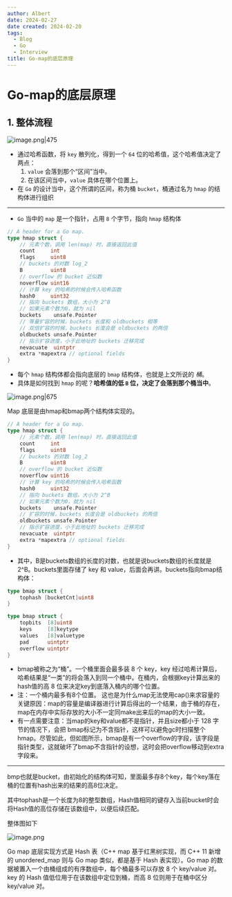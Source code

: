```yaml
---
author: Albert
date: 2024-02-27
date created: 2024-02-20
tags:
  - Blog
  - Go
  - Interview
title: Go-map的底层原理
---
```


# Go-map的底层原理

## 1. 整体流程

![image.png|475](https://img-20221128.oss-cn-shanghai.aliyuncs.com/img-2023-05/20240227170151.png)

- 通过哈希函数，将 `key` 散列化，得到一个 `64` 位的哈希值，这个哈希值决定了两点：
  1.  `value` 会落到那个“区间”当中。
  2.  在该区间当中，`value` 具体在哪个位置上。
- 在 `Go` 的设计当中，这个所谓的区间，称为桶 `bucket`，桶通过名为 `hmap` 的结构体进行组织

---

- `Go` 当中的 `map` 是一个指针，占用 `8` 个字节，指向 `hmap` 结构体

```go
// A header for a Go map.
type hmap struct {
    // 元素个数，调用 len(map) 时，直接返回此值
	count     int
	flags     uint8
	// buckets 的对数 log_2
	B         uint8
	// overflow 的 bucket 近似数
	noverflow uint16
	// 计算 key 的哈希的时候会传入哈希函数
	hash0     uint32
    // 指向 buckets 数组，大小为 2^B
    // 如果元素个数为0，就为 nil
	buckets    unsafe.Pointer
	// 等量扩容的时候，buckets 长度和 oldbuckets 相等
	// 双倍扩容的时候，buckets 长度会是 oldbuckets 的两倍
	oldbuckets unsafe.Pointer
	// 指示扩容进度，小于此地址的 buckets 迁移完成
	nevacuate  uintptr
	extra *mapextra // optional fields
}
```

- 每个 `hmap` 结构体都会指向底层的 `bmap` 结构体，也就是上文所说的 _桶_。
- 具体是如何找到 `hmap` 的呢？**哈希值的低 `B` 位，决定了会落到那个桶当中**。

![image.png|675](https://img-20221128.oss-cn-shanghai.aliyuncs.com/img-2023-05/20240220221735.png)

Map 底层是由hmap和bmap两个结构体实现的。

```go
// A header for a Go map.
type hmap struct {
    // 元素个数，调用 len(map) 时，直接返回此值
	count     int
	flags     uint8
	// buckets 的对数 log_2
	B         uint8
	// overflow 的 bucket 近似数
	noverflow uint16
	// 计算 key 的哈希的时候会传入哈希函数
	hash0     uint32
    // 指向 buckets 数组，大小为 2^B
    // 如果元素个数为0，就为 nil
	buckets    unsafe.Pointer
	// 扩容的时候，buckets 长度会是 oldbuckets 的两倍
	oldbuckets unsafe.Pointer
	// 指示扩容进度，小于此地址的 buckets 迁移完成
	nevacuate  uintptr
	extra *mapextra // optional fields
}
```

- 其中，B是buckets数组的长度的对数，也就是说buckets数组的长度就是2^B。buckets里面存储了 key 和 value，后面会再讲。buckets指向bmap结构体：

```go
type bmap struct {
	tophash [bucketCnt]uint8
}

type bmap struct {
    topbits  [8]uint8
    keys     [8]keytype
    values   [8]valuetype
    pad      uintptr
    overflow uintptr
}
```

- bmap被称之为“桶”。一个桶里面会最多装 8 个 key，key 经过哈希计算后，哈希结果是“一类”的将会落入到同一个桶中。在桶内，会根据key计算出来的hash值的高 8 位来决定key到底落入桶内的哪个位置。
- 注：一个桶内最多有8个位置。 这也是为什么map无法使用cap()来求容量的关键原因：map的容量是编译器进行计算后得出的一个结果，由于桶的存在，map在内存中实际存放的大小不一定同make出来后的map的大小一致。
- 有一点需要注意：当map的key和value都不是指针，并且size都小于 128 字节的情况下，会把 bmap标记为不含指针，这样可以避免gc时扫描整个hmap。尽管如此，但如图所示，bmap是有一个overflow的字段，该字段是指针类型，这就破坏了bmap不含指针的设想，这时会把overflow移动到extra字段来。

---

bmp也就是bucket，由初始化的结构体可知，里面最多存8个key，每个key落在桶的位置有hash出来的结果的高8位决定。

其中tophash是一个长度为8的整型数组，Hash值相同的键存入当前bucket时会将Hash值的高位存储在该数组中，以便后续匹配。

整体图如下

![image.png](https://img-20221128.oss-cn-shanghai.aliyuncs.com/img-2023-05/20240220222256.png)

Go map 底层实现方式是 Hash 表（C++ map 基于红黑树实现，而 C++ 11 新增的 unordered_map 则与 Go map 类似，都是基于 Hash 表实现）。Go map 的数据被置入一个由桶组成的有序数组中，每个桶最多可以存放 8 个 key/value 对。key 的 Hash 值低位用于在该数组中定位到桶，而高 8 位则用于在桶中区分 key/value 对。
